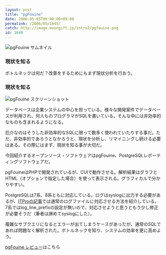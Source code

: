 ```yaml
---
layout: post
title: "pgFouine"
date: 2006-05-05T09:00:00+09:00
permalink: /2006/05/1645/
catch: http://image.moongift.jp/intro2/pgfouine.png
id: 1640
---
```

 ![pgFouine サムネイル](http://image.moongift.jp/intro2/pgfouine.t.png "pgFouine サムネイル")
  

### 現状を知る
  
ボトルネックは何だ？改善をするためにもまず現状分析を行おう。  
<!--more-->  

### 現状を知る
  

![pgFouine スクリーンショット](http://image.moongift.jp/intro2/pgfouine.png "pgFouine スクリーンショット")

  

データベースは企業システムの中心を担っている。様々な開発案件でデータベースが利用され、何人ものプログラマがSQLを書いている。そんな中には非効率的なものも含まれるようになる。

  

厄介なのはそうした非効率的なSQLに限って数多く使われていたりする事だ。ただ、非効率的であろうとなかろうと、現状を分析し、リマイニングし続ける必要はある。その際にはまず、現状を知る事が大切だ。

  

今回紹介するオープンソース・ソフトウェアはpgFouine、PostgreSQLレポーティングソフトウェアだ。

  

pgFouineはPHPで開発されているが、CUIで動作させる。解析結果はグラフとHTML（オプションで指定した場合）を使って表示される。グラフィカルで分かりやすい。

  

PostgreSQLは7系、8系ともに対応している。ログはsyslogに出力する必要があるが、[ITProの記事](http://itpro.nikkeibp.co.jp/article/COLUMN/20060419/235738/)では通常のログファイルに対応させる方法を紹介している。7系ではlog\_line\_prefixの設定が無いので、対応させようと思うともう少し修正が必要そうだ（筆者は諦めてsyslogにした）。

  

複雑なサブクエリになるとエラーが出てしまうケースがあったが、通常のSQLであれば問題なく解析された。ボトルネックを知り、システムの効率を更に高めよう。

  

[pgFouine レビュー](http://oss.moongift.jp/review/i-1649.html)はこちら

